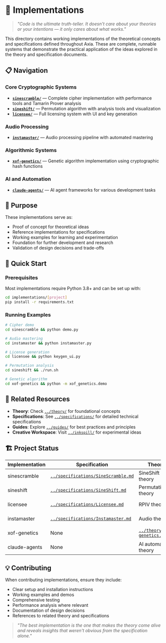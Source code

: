 # 🔧 Implementations

> *"Code is the ultimate truth-teller. It doesn't care about your theories or your intentions — it only cares about what works."*

This directory contains working implementations of the theoretical concepts and specifications defined throughout Axia. These are complete, runnable systems that demonstrate the practical application of the ideas explored in the theory and specification documents.

## 📋 Navigation

### Core Cryptographic Systems
- **[`sinescramble/`](sinescramble/)** — Complete cipher implementation with performance tools and Tamarin Prover analysis
- **[`sineshift/`](sineshift/)** — Permutation algorithm with analysis tools and visualization
- **[`licensee/`](licensee/)** — Full licensing system with UI and key generation

### Audio Processing
- **[`instamaster/`](instamaster/)** — Audio processing pipeline with automated mastering

### Algorithmic Systems
- **[`xof-genetics/`](xof-genetics/)** — Genetic algorithm implementation using cryptographic hash functions

### AI and Automation
- **[`claude-agents/`](claude-agents/)** — AI agent frameworks for various development tasks

## 🎯 Purpose

These implementations serve as:
- Proof of concept for theoretical ideas
- Reference implementations for specifications
- Working examples for learning and experimentation
- Foundation for further development and research
- Validation of design decisions and trade-offs

## 🚀 Quick Start

### Prerequisites
Most implementations require Python 3.8+ and can be set up with:
```bash
cd implementations/[project]
pip install -r requirements.txt
```

### Running Examples
```bash
# Cipher demo
cd sinescramble && python demo.py

# Audio mastering
cd instamaster && python instamaster.py

# License generation
cd licensee && python keygen_ui.py

# Permutation analysis
cd sineshift && ./run.sh

# Genetic algorithm
cd xof-genetics && python -m xof_genetics.demo
```

## 🔗 Related Resources

- **Theory**: Check [`../theory/`](../theory/) for foundational concepts
- **Specifications**: See [`../specifications/`](../specifications/) for detailed technical specifications
- **Guides**: Explore [`../guides/`](../guides/) for best practices and principles
- **Creative Workspace**: Visit [`../inkspill/`](../inkspill/) for experimental ideas

## 🏗️ Project Status

| Implementation | Specification | Theory | Status |
|----------------|---------------|--------|--------|
| sinescramble | [`../specifications/SineScramble.md`](../specifications/SineScramble.md) | SineShift theory | ✅ Complete |
| sineshift | [`../specifications/SineShift.md`](../specifications/SineShift.md) | Permutation theory | ✅ Complete |
| licensee | [`../specifications/Licensee.md`](../specifications/Licensee.md) | RPIV theory | ✅ Complete |
| instamaster | [`../specifications/Instamaster.md`](../specifications/Instamaster.md) | Audio theory | ✅ Complete |
| xof-genetics | None | [`../theory/xof-genetics.md`](../theory/xof-genetics.md) | ✅ Complete |
| claude-agents | None | AI automation theory | ✅ Complete |

## 💡 Contributing

When contributing implementations, ensure they include:
- Clear setup and installation instructions
- Working examples and demos
- Comprehensive testing
- Performance analysis where relevant
- Documentation of design decisions
- References to related theory and specifications

> *"The best implementation is the one that makes the theory come alive and reveals insights that weren't obvious from the specification alone."*
